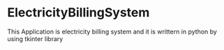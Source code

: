 # ElectricityBillingSystem
This Application is electricity billing system and it is writtern in python by using tkinter library

